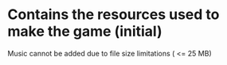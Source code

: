 # Contains the resources used to make the game (initial)
 
 Music cannot be added due to file size limitations ( <= 25 MB)
